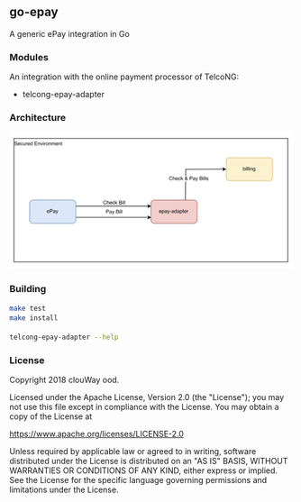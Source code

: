 ## go-epay
A generic ePay integration in Go

### Modules
An integration with the online payment processor of TelcoNG:
 * telcong-epay-adapter

### Architecture
![Architecture](docs/architecture.png)

### Building

```sh
make test
make install

telcong-epay-adapter --help
```

### License
Copyright 2018 clouWay ood.

Licensed under the Apache License, Version 2.0 (the "License");
you may not use this file except in compliance with the License.
You may obtain a copy of the License at

   https://www.apache.org/licenses/LICENSE-2.0

   Unless required by applicable law or agreed to in writing, software
   distributed under the License is distributed on an "AS IS" BASIS,
   WITHOUT WARRANTIES OR CONDITIONS OF ANY KIND, either express or implied.
   See the License for the specific language governing permissions and
   limitations under the License.

